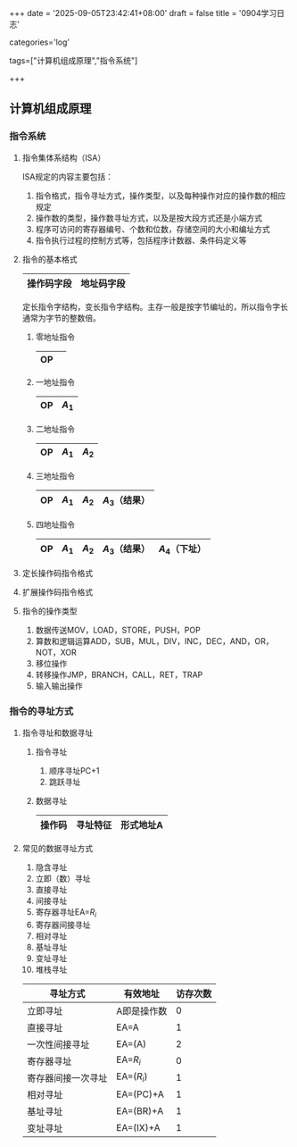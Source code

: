 +++
date = '2025-09-05T23:42:41+08:00'
draft = false
title = '0904学习日志'

categories='log'

tags=["计算机组成原理","指令系统"]

+++

## 计算机组成原理

### 指令系统

1. 指令集体系结构（ISA）

   ISA规定的内容主要包括：

   1. 指令格式，指令寻址方式，操作类型，以及每种操作对应的操作数的相应规定
   2. 操作数的类型，操作数寻址方式，以及是按大段方式还是小端方式
   3. 程序可访问的寄存器编号、个数和位数，存储空间的大小和编址方式
   4. 指令执行过程的控制方式等，包括程序计数器、条件码定义等

2. 指令的基本格式

   | 操作码字段 | 地址码字段 |
   | ---------- | ---------- |

   定长指令字结构，变长指令字结构。主存一般是按字节编址的，所以指令字长通常为字节的整数倍。

   1. 零地址指令

      | OP   |      |
      | ---- | ---- |

   2. 一地址指令

      | OP   | $A_1$ |
      | ---- | ----- |

   3. 二地址指令

      | OP   | $A_1$ | $A_2$ |
      | ---- | ----- | ----- |

   4. 三地址指令

      | OP   | $A_1$ | $A_2$ | $A_3$（结果） |
      | ---- | ----- | ----- | ------------- |

   5. 四地址指令

      | OP   | $A_1$ | $A_2$ | $A_3$（结果） | $A_4$（下址） |
      | ---- | ----- | ----- | ------------- | ------------- |

3. 定长操作码指令格式

4. 扩展操作码指令格式

5. 指令的操作类型

   1. 数据传送MOV，LOAD，STORE，PUSH，POP
   2. 算数和逻辑运算ADD，SUB，MUL，DIV，INC，DEC，AND，OR，NOT，XOR
   3. 移位操作
   4. 转移操作JMP，BRANCH，CALL，RET，TRAP
   5. 输入输出操作

### 指令的寻址方式

1. 指令寻址和数据寻址

   1. 指令寻址

      1. 顺序寻址PC+1
      2. 跳跃寻址

   2. 数据寻址

      | 操作码 | 寻址特征 | 形式地址A |
      | ------ | -------- | --------- |

2. 常见的数据寻址方式

   1. 隐含寻址
   2. 立即（数）寻址
   3. 直接寻址
   4. 间接寻址
   5. 寄存器寻址EA=$R_i$
   6. 寄存器间接寻址
   7. 相对寻址
   8. 基址寻址
   9. 变址寻址
   10. 堆栈寻址

   | 寻址方式           | 有效地址    | 访存次数 |
   | ------------------ | ----------- | -------- |
   | 立即寻址           | A即是操作数 | 0        |
   | 直接寻址           | EA=A        | 1        |
   | 一次性间接寻址     | EA=(A)      | 2        |
   | 寄存器寻址         | EA=$R_i$    | 0        |
   | 寄存器间接一次寻址 | EA=($R_i$)  | 1        |
   | 相对寻址           | EA=(PC)+A   | 1        |
   | 基址寻址           | EA=(BR)+A   | 1        |
   | 变址寻址           | EA=(IX)+A   | 1        |

   
